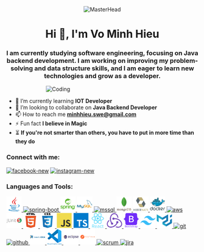 <p align="center">
  <img src="https://res.cloudinary.com/dahzoj4fy/image/upload/v1734023810/qwvmlw0qx6ihpfmkknvb.gif" alt="MasterHead" width="700" />
</p>

<h1 align="center">Hi 👋, I'm Vo Minh Hieu</h1>
<h3 align="center">I am currently studying software engineering, focusing on Java backend development. I am working on improving my problem-solving and data structure skills, and I am eager to learn new technologies and grow as a developer.</h3>
<img align="right" alt="Coding" width="400" src="https://th.bing.com/th/id/R.54e37d8074ebcde1d96c77d7b2a7f310?rik=fX3JSCseIbYcKA&pid=ImgRaw&r=0">

<p align="left"> <a href="https://twitter.com/" target="blank"><img src="https://img.shields.io/twitter/follow/?logo=twitter&style=for-the-badge" alt="" /></a> </p>

- 🌱 I’m currently learning **IOT Developer**
- 👯 I’m looking to collaborate on **Java Backend Developer**
- 📫 How to reach me **minhhieu.swe@gmail.com**
- ⚡ Fun fact **I believe in Magic**
- ⏳ **If you're not smarter than others, you have to put in more time than they do**

<h3 align="left">Connect with me:</h3>
<p align="left">
<a href="https://www.facebook.com/HughGz/" target="blank"><img width="48" height="48" src="https://img.icons8.com/color/48/facebook-new.png" alt="facebook-new"/></a>
<a href="https://www.instagram.com/_minhieu_1605/" target="blank"><img width="48" height="48" src="https://img.icons8.com/fluency/48/instagram-new.png" alt="instagram-new"/></a>
</p>

<h3 align="left">Languages and Tools:</h3>
<p align="left"> 
  <!-- Backend -->
  <a href="https://www.java.com" target="_blank" rel="noreferrer">
    <img src="https://raw.githubusercontent.com/devicons/devicon/master/icons/java/java-original.svg" alt="java" width="40" height="40"/>
  </a>
  <a href="https://spring.io/projects/spring-boot" target="_blank" rel="noreferrer">
    <img src="https://www.vhv.rs/dpng/d/458-4589658_spring-framework-logo-spring-boot-png-transparent-png.png" alt="spring-boot" width="40" height="40"/>
  </a>
  <a href="https://spring.io/projects/spring-security" target="_blank" rel="noreferrer">
    <img src="https://raw.githubusercontent.com/devicons/devicon/master/icons/spring/spring-original-wordmark.svg" alt="spring-security" width="40" height="40"/>
  </a>
  <a href="https://www.mysql.com/" target="_blank" rel="noreferrer">
    <img src="https://raw.githubusercontent.com/devicons/devicon/master/icons/mysql/mysql-original-wordmark.svg" alt="mysql" width="40" height="40"/>
  </a>
  <a href="https://www.microsoft.com/en-us/sql-server" target="_blank" rel="noreferrer">
    <img src="https://upload.wikimedia.org/wikipedia/commons/6/64/Microsoft_SQL_Server_logo_-_2019.svg" alt="mssql" width="40" height="40"/>
  </a>
  <a href="https://www.mongodb.com" target="_blank" rel="noreferrer">
    <img src="https://raw.githubusercontent.com/devicons/devicon/master/icons/mongodb/mongodb-original-wordmark.svg" alt="mongodb" width="40" height="40"/>
  </a>
  <a href="https://hibernate.org" target="_blank" rel="noreferrer">
    <img src="https://raw.githubusercontent.com/devicons/devicon/master/icons/hibernate/hibernate-original-wordmark.svg" alt="hibernate" width="40" height="40"/>
  </a>
  <a href="https://www.docker.com" target="_blank" rel="noreferrer">
    <img src="https://raw.githubusercontent.com/devicons/devicon/master/icons/docker/docker-original-wordmark.svg" alt="docker" width="40" height="40"/>
  </a>
  <a href="https://aws.amazon.com" target="_blank" rel="noreferrer">
    <img src="https://raw.githubusercontent.com/devicons/devicon/master/icons/aws/aws-original-wordmark.svg" alt="aws" width="40" height="40"/>
  </a>
  <a href="https://junit.org" target="_blank" rel="noreferrer">
    <img src="https://raw.githubusercontent.com/devicons/devicon/master/icons/junit/junit-original-wordmark.svg" alt="junit" width="40" height="40"/>
  </a>

  <!-- Frontend -->
  <a href="https://html.spec.whatwg.org" target="_blank" rel="noreferrer">
    <img src="https://raw.githubusercontent.com/devicons/devicon/master/icons/html5/html5-original-wordmark.svg" alt="html5" width="40" height="40"/>
  </a>
  <a href="https://developer.mozilla.org/en-US/docs/Web/CSS" target="_blank" rel="noreferrer">
    <img src="https://raw.githubusercontent.com/devicons/devicon/master/icons/css3/css3-original-wordmark.svg" alt="css3" width="40" height="40"/>
  </a>
  <a href="https://www.javascript.com" target="_blank" rel="noreferrer">
    <img src="https://raw.githubusercontent.com/devicons/devicon/master/icons/javascript/javascript-original.svg" alt="javascript" width="40" height="40"/>
  </a>
  <a href="https://www.typescriptlang.org" target="_blank" rel="noreferrer">
    <img src="https://raw.githubusercontent.com/devicons/devicon/master/icons/typescript/typescript-original.svg" alt="typescript" width="40" height="40"/>
  </a>
  <a href="https://reactjs.org" target="_blank" rel="noreferrer">
    <img src="https://raw.githubusercontent.com/devicons/devicon/master/icons/react/react-original-wordmark.svg" alt="react" width="40" height="40"/>
  </a>
  <a href="https://redux.js.org" target="_blank" rel="noreferrer">
    <img src="https://raw.githubusercontent.com/devicons/devicon/master/icons/redux/redux-original.svg" alt="redux" width="40" height="40"/>
  </a>
  <a href="https://getbootstrap.com" target="_blank" rel="noreferrer">
    <img src="https://raw.githubusercontent.com/devicons/devicon/master/icons/bootstrap/bootstrap-plain-wordmark.svg" alt="bootstrap" width="40" height="40"/>
  </a>
  <a href="https://tailwindcss.com" target="_blank" rel="noreferrer">
    <img src="https://raw.githubusercontent.com/devicons/devicon/master/icons/tailwindcss/tailwindcss-plain.svg" alt="tailwind" width="40" height="40"/>
  </a>
  <a href="https://mui.com" target="_blank" rel="noreferrer">
    <img src="https://raw.githubusercontent.com/devicons/devicon/master/icons/materialui/materialui-original.svg" alt="material-ui" width="40" height="40"/>
  </a>
  
  <!-- Version Control -->
  <a href="https://git-scm.com" target="_blank" rel="noreferrer">
    <img src="https://www.vectorlogo.zone/logos/git-scm/git-scm-icon.svg" alt="git" width="40" height="40"/>
  </a>
  <a href="https://github.com" target="_blank" rel="noreferrer">
    <img src="https://upload.wikimedia.org/wikipedia/commons/9/91/Octicons-mark-github.svg" alt="github" width="40" height="40"/>
  </a>
  
  <!-- IDEs -->
  <a href="https://www.jetbrains.com/idea/" target="_blank" rel="noreferrer">
    <img src="https://raw.githubusercontent.com/devicons/devicon/master/icons/intellij/intellij-original-wordmark.svg" alt="intellij" width="40" height="40"/>
  </a>
  <a href="https://code.visualstudio.com" target="_blank" rel="noreferrer">
    <img src="https://raw.githubusercontent.com/devicons/devicon/master/icons/vscode/vscode-original-wordmark.svg" alt="vscode" width="40" height="40"/>
  </a>
  <a href="https://www.eclipse.org" target="_blank" rel="noreferrer">
    <img src="https://raw.githubusercontent.com/devicons/devicon/master/icons/eclipse/eclipse-original-wordmark.svg" alt="eclipse" width="40" height="40"/>
  </a>
  <a href="https://www.postman.com" target="_blank" rel="noreferrer">
    <img src="https://raw.githubusercontent.com/devicons/devicon/master/icons/postman/postman-original-wordmark.svg" alt="postman" width="40" height="40"/>
  </a>

  <!-- Other -->
  <a href="https://www.scrum.org" target="_blank" rel="noreferrer">
    <img src="https://upload.wikimedia.org/wikipedia/commons/5/5b/Scrum_logo.svg" alt="scrum" width="40" height="40"/>
  </a>
  <a href="https://www.atlassian.com/software/jira" target="_blank" rel="noreferrer">
    <img src="https://upload.wikimedia.org/wikipedia/commons/c/c0/Jira-Software-Logo.png" alt="jira" width="40" height="40"/>
  </a>
</p>
